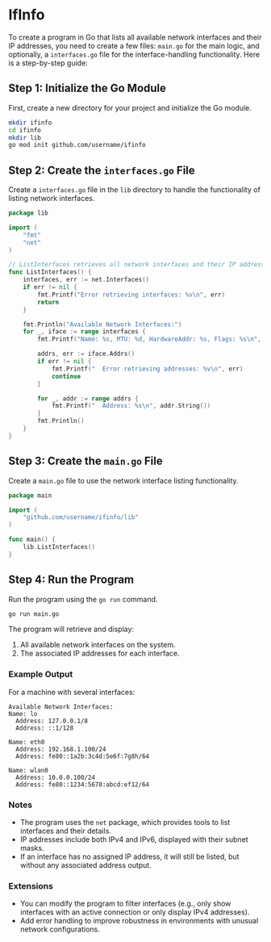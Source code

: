 # IfInfo

To create a program in Go that lists all available network interfaces and their IP addresses, you need to create a few files: `main.go` for the main logic, and optionally, a `interfaces.go` file for the interface-handling functionality. Here is a step-by-step guide:

## Step 1: Initialize the Go Module

First, create a new directory for your project and initialize the Go module.

```sh
mkdir ifinfo
cd ifinfo
mkdir lib
go mod init github.com/username/ifinfo
```

## Step 2: Create the `interfaces.go` File

Create a `interfaces.go` file in the `lib` directory to handle the functionality of listing network interfaces.

```go
package lib

import (
	"fmt"
	"net"
)

// ListInterfaces retrieves all network interfaces and their IP addresses.
func ListInterfaces() {
	interfaces, err := net.Interfaces()
	if err != nil {
		fmt.Printf("Error retrieving interfaces: %v\n", err)
		return
	}

	fmt.Println("Available Network Interfaces:")
	for _, iface := range interfaces {
		fmt.Printf("Name: %s, MTU: %d, HardwareAddr: %s, Flags: %s\n", iface.Name, iface.MTU, iface.HardwareAddr, iface.Flags)

		addrs, err := iface.Addrs()
		if err != nil {
			fmt.Printf("  Error retrieving addresses: %v\n", err)
			continue
		}

		for _, addr := range addrs {
			fmt.Printf("  Address: %s\n", addr.String())
		}
		fmt.Println()
	}
}
```

## Step 3: Create the `main.go` File

Create a `main.go` file to use the network interface listing functionality.

```go
package main

import (
	"github.com/username/ifinfo/lib"
)

func main() {
	lib.ListInterfaces()
}
```

## Step 4: Run the Program

Run the program using the `go run` command.

```sh
go run main.go
```

The program will retrieve and display:
1. All available network interfaces on the system.
2. The associated IP addresses for each interface.

### Example Output

For a machine with several interfaces:
```
Available Network Interfaces:
Name: lo
  Address: 127.0.0.1/8
  Address: ::1/128

Name: eth0
  Address: 192.168.1.100/24
  Address: fe80::1a2b:3c4d:5e6f:7g8h/64

Name: wlan0
  Address: 10.0.0.100/24
  Address: fe80::1234:5678:abcd:ef12/64
```

### Notes
- The program uses the `net` package, which provides tools to list interfaces and their details.
- IP addresses include both IPv4 and IPv6, displayed with their subnet masks.
- If an interface has no assigned IP address, it will still be listed, but without any associated address output.

### Extensions
- You can modify the program to filter interfaces (e.g., only show interfaces with an active connection or only display IPv4 addresses).
- Add error handling to improve robustness in environments with unusual network configurations.
